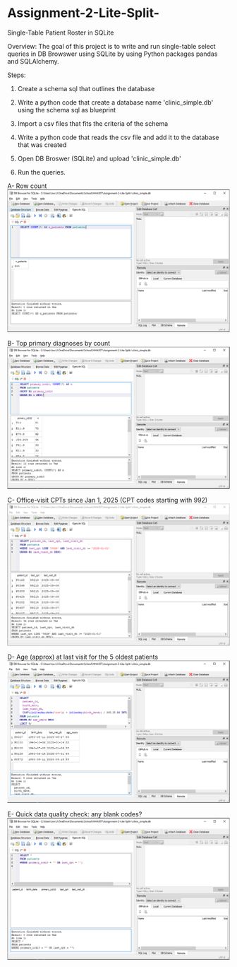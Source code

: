 # Assignment-2-Lite-Split-
Single-Table Patient Roster in SQLite

Overview: The goal of this project is to write and run single-table select queries in DB Browswer using SQLite by using Python packages pandas and SQLAlchemy.

Steps:

1. Create a schema sql that outlines the database

2. Write a python code that create a database name 'clinic_simple.db' using the schema sql as blueprint

3. Import a csv files that fits the criteria of the schema

4. Write a python code that reads the csv file and add it to the database that was created

5. Open DB Broswer (SQLite) and upload 'clinic_simple.db'

6. Run the queries.

A- Row count
![A) Row count](image.png)



B- Top primary diagnoses by count
![B) Top primary diagnoses by count](image-1.png)



C- Office-visit CPTs since Jan 1, 2025 (CPT codes starting with 992)
![C) Office-visits](image-2.png)



D- Age (approx) at last visit for the 5 oldest patients
![D) Age at last visit](image-3.png)



E- Quick data quality check: any blank codes?
![E) Quick data quality check](image-4.png)